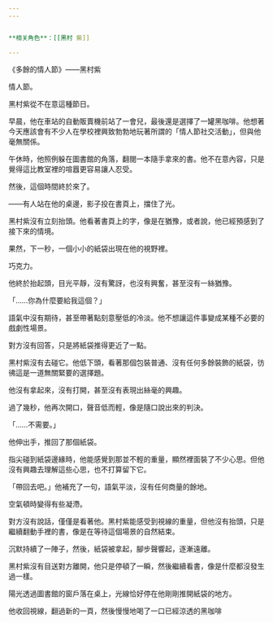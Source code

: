 ```yaml
---
---


**相关角色**：[[黑村 紫]]

---
```


《多餘的情人節》——黑村紫

情人節。

黑村紫從不在意這種節日。

早晨，他在車站的自動販賣機前站了一會兒，最後還是選擇了一罐黑咖啡。他想著今天應該會有不少人在學校裡興致勃勃地玩著所謂的「情人節社交活動」，但與他毫無關係。

午休時，他照例躲在圖書館的角落，翻閱一本隨手拿來的書。他不在意內容，只是覺得這比教室裡的喧囂更容易讓人忍受。

然後，這個時間終於來了。

——有人站在他的桌邊，影子投在書頁上，擋住了光。

黑村紫沒有立刻抬頭。他看著書頁上的字，像是在猶豫，或者說，他已經預感到了接下來的情境。

果然，下一秒，一個小小的紙袋出現在他的視野裡。

巧克力。

他終於抬起頭，目光平靜，沒有驚訝，也沒有興奮，甚至沒有一絲猶豫。

「……你為什麼要給我這個？」

語氣中沒有期待，甚至帶著點刻意壓低的冷淡。他不想讓這件事變成某種不必要的戲劇性場景。

對方沒有回答，只是將紙袋推得更近了一點。

黑村紫沒有去碰它。他低下頭，看著那個包裝普通、沒有任何多餘裝飾的紙袋，彷彿這是一道無關緊要的選擇題。

他沒有拿起來，沒有打開，甚至沒有表現出絲毫的興趣。

過了幾秒，他再次開口，聲音低而輕，像是隨口說出來的判決。

「……不需要。」

他伸出手，推回了那個紙袋。

指尖碰到紙袋邊緣時，他能感覺到那並不輕的重量，顯然裡面裝了不少心思。但他沒有興趣去理解這些心思，也不打算留下它。

「帶回去吧。」他補充了一句，語氣平淡，沒有任何商量的餘地。

空氣頓時變得有些凝滯。

對方沒有說話，僅僅是看著他。黑村紫能感受到視線的重量，但他沒有抬頭，只是繼續翻動手裡的書，像是在等待這個場景的自然結束。

沉默持續了一陣子，然後，紙袋被拿起，腳步聲響起，逐漸遠離。

黑村紫沒有目送對方離開，他只是停頓了一瞬，然後繼續看書，像是什麼都沒發生過一樣。

陽光透過圖書館的窗戶落在桌上，光線恰好停在他剛剛推開紙袋的地方。

他收回視線，翻過新的一頁，然後慢慢地喝了一口已經涼透的黑咖啡